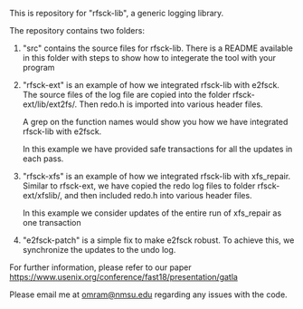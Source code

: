 This is repository for "rfsck-lib", a generic logging library.

The repository contains two folders:

  1. "src" contains the source files for rfsck-lib. 
      There is a README available in this folder with steps to
      show how to integerate the tool with your program
      
  2.  "rfsck-ext" is an example of how we integrated rfsck-lib with e2fsck. 
      The source files of the log file are copied into the folder 
      rfsck-ext/lib/ext2fs/. Then redo.h is imported into various header files. 
      
      A grep on the function names would show you how we have integrated 
      rfsck-lib with e2fsck.

      In this example we have provided safe transactions for all the updates
      in each pass.
      
  3.  "rfsck-xfs" is an example of how we integrated rfsck-lib with xfs_repair.
      Similar to rfsck-ext, we have copied the redo log files to folder 
      rfsck-ext/xfslib/, and then included redo.h into various header files.

      In this example we consider updates of the entire run of xfs_repair as
      one transaction
      
  4.  "e2fsck-patch" is a simple fix to make e2fsck robust. To achieve this,
      we synchronize the updates to the undo log.


For further information, please refer to our paper https://www.usenix.org/conference/fast18/presentation/gatla 

Please email me at omram@nmsu.edu regarding any issues with the code.
